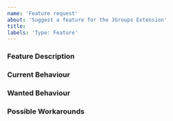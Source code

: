 ```yaml
---
name: 'Feature request'
about: 'Suggest a feature for the JGroups Extension'
title:
labels: 'Type: Feature'
---
```


<!-- Please use markdown (https://guides.github.com/features/mastering-markdown/) semantics throughout the feature description. -->

### Feature Description

<!-- 
    Please provide a description of the feature you envision.
    For example (pseudo-)code snippets showing what it might look like help us understand your suggestion better. 
-->

### Current Behaviour

<!-- Please share the current behaviour of the JGroups Extension around this topic, if applicable. -->

### Wanted Behaviour

<!-- Please describe the desired outcome through the JGroups Extension around the suggested feature. -->

### Possible Workarounds

<!-- If applicable, share any workarounds for the described feature. -->
